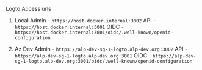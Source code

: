 Logto Access urls

1. Local 
	Admin - `https://host.docker.internal:3002`
	API - `https://host.docker.internal:3001`
	OIDC - `https://host.docker.internal:3001/oidc/.well-known/openid-configuration`


2. Az Dev
	Admin - `https://alp-dev-sg-1-logto.alp-dev.org:3002`
	API - `https://alp-dev-sg-1-logto.alp-dev.org:3001`
	OIDC - `https://alp-dev-sg-1-logto.alp-dev.org:3001/oidc/.well-known/openid-configuration`